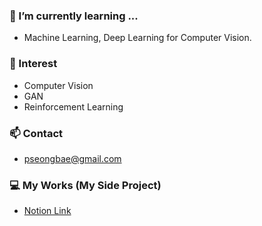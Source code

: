 ### 🌱 I’m currently learning ...
- Machine Learning, Deep Learning for Computer Vision.

### 🔭 Interest
- Computer Vision
- GAN
- Reinforcement Learning

### 📫 Contact
- pseongbae@gmail.com

### 💻 My Works (My Side Project)
- <a href="https://raspy-pamphlet-2f2.notion.site/646e993385f9472abbde3493f8bf79ac">Notion Link</a>

<!--
**seongbae15/seongbae15** is a ✨ _special_ ✨ repository because its `README.md` (this file) appears on your GitHub profile.

Here are some ideas to get you started:

- 🔭 I’m currently working on ...
- 🌱 I’m currently learning ...
- 👯 I’m looking to collaborate on ...
- 🤔 I’m looking for help with ...
- 💬 Ask me about ...
- 📫 How to reach me: ...
- 😄 Pronouns: ...
- ⚡ Fun fact: ...
-->
